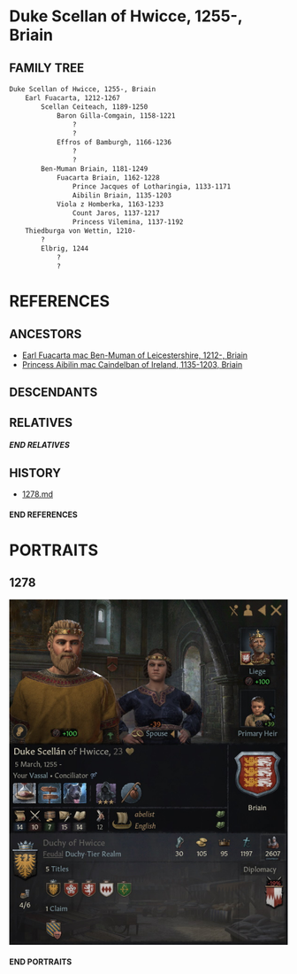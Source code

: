 # Duke Scellan of Hwicce, 1255-, Briain

## FAMILY TREE
```
Duke Scellan of Hwicce, 1255-, Briain
    Earl Fuacarta, 1212-1267
        Scellan Ceiteach, 1189-1250
            Baron Gilla-Comgain, 1158-1221
                ?
                ?
            Effros of Bamburgh, 1166-1236
                ?
                ?
        Ben-Muman Briain, 1181-1249
            Fuacarta Briain, 1162-1228
                Prince Jacques of Lotharingia, 1133-1171
                Aibilin Briain, 1135-1203
            Viola z Homberka, 1163-1233
                Count Jaros, 1137-1217
                Princess Vilemina, 1137-1192            
    Thiedburga von Wettin, 1210-
        ?
        Elbrig, 1244
            ?
            ?
```

# REFERENCES

## ANCESTORS
* [Earl Fuacarta mac Ben-Muman of Leicestershire, 1212-, Briain](fuacarta_mac_ben-muman_1212.md)
* [Princess Aibilin mac Caindelban of Ireland, 1135-1203, Briain](aibilin_mac_caindelban_1135.md)

## DESCENDANTS

## RELATIVES

##### END RELATIVES 
## HISTORY
* [1278.md](../h/1278.md)

#### END REFERENCES

# PORTRAITS

## 1278
![1278](scellan_1255/1278.jpg)

#### END PORTRAITS

